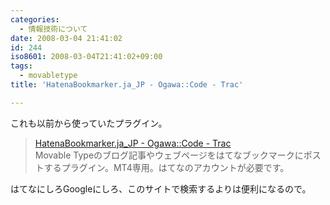 ```yaml
---
categories:
  - 情報技術について
date: 2008-03-04 21:41:02
id: 244
iso8601: 2008-03-04T21:41:02+09:00
tags:
  - movabletype
title: 'HatenaBookmarker.ja_JP - Ogawa::Code - Trac'

---
```


これも以前から使っていたプラグイン。

<blockquote>
  <div class="quotetitle"><a title="HatenaBookmarker.ja_JP - Ogawa::Code - Trac" href="https://github.com/ogawa/mt-plugin-HatenaBookmarker">HatenaBookmarker.ja_JP - Ogawa::Code - Trac</a></div>
  Movable Typeのブログ記事やウェブページをはてなブックマークにポストするプラグイン。MT4専用。はてなのアカウントが必要です。
</blockquote>

はてなにしろGoogleにしろ、このサイトで検索するよりは便利になるので。
